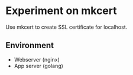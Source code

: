 # Experiment on mkcert
Use mkcert to create SSL certificate for localhost.

## Environment
- Webserver (nginx)
- App server (golang)
